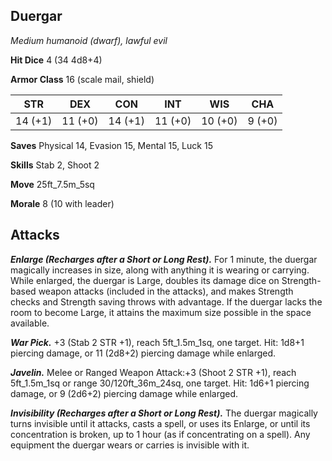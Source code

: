 ## Duergar

*Medium humanoid (dwarf), lawful evil*

**Hit Dice** 4 (34 4d8+4)

**Armor Class** 16 (scale mail, shield)

| STR     | DEX     | CON     | INT     | WIS     | CHA     |
|---------|---------|---------|---------|---------|---------|
| 14 (+1) | 11 (+0) | 14 (+1) | 11 (+0) | 10 (+0) |  9 (+0) |

**Saves** Physical 14, Evasion 15, Mental 15, Luck 15

**Skills** Stab 2, Shoot 2

**Move** 25ft_7.5m_5sq

**Morale** 8 (10 with leader)

## Attacks

***Enlarge (Recharges after a Short or Long Rest).*** For 1 minute, the duergar magically increases in size, along with anything it is wearing or carrying. While enlarged, the duergar is Large, doubles its damage dice on Strength-based weapon attacks (included in the attacks), and makes Strength checks and Strength saving throws with advantage. If the duergar lacks the room to become Large, it attains the maximum size possible in the space available.

***War Pick.*** +3 (Stab 2 STR +1), reach 5ft_1.5m_1sq, one target. Hit: 1d8+1 piercing damage, or 11 (2d8+2) piercing damage while enlarged.

***Javelin.*** Melee or Ranged Weapon Attack:+3 (Shoot 2 STR +1), reach 5ft_1.5m_1sq or range 30/120ft_36m_24sq, one target. Hit: 1d6+1 piercing damage, or 9 (2d6+2) piercing damage while enlarged.

***Invisibility (Recharges after a Short or Long Rest).*** The duergar magically turns invisible until it attacks, casts a spell, or uses its Enlarge, or until its concentration is broken, up to 1 hour (as if concentrating on a spell). Any equipment the duergar wears or carries is invisible with it.

